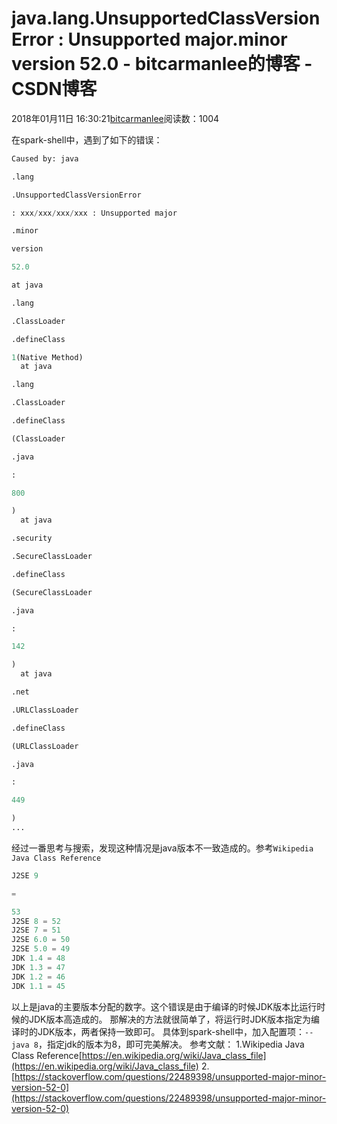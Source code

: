 
# java.lang.UnsupportedClassVersionError : Unsupported major.minor version 52.0 - bitcarmanlee的博客 - CSDN博客


2018年01月11日 16:30:21[bitcarmanlee](https://me.csdn.net/bitcarmanlee)阅读数：1004


在spark-shell中，遇到了如下的错误：
```python
Caused by: java
```
```python
.lang
```
```python
.UnsupportedClassVersionError
```
```python
: xxx/xxx/xxx/xxx : Unsupported major
```
```python
.minor
```
```python
version
```
```python
52.0
```
```python
at java
```
```python
.lang
```
```python
.ClassLoader
```
```python
.defineClass
```
```python
1(Native Method)
  at java
```
```python
.lang
```
```python
.ClassLoader
```
```python
.defineClass
```
```python
(ClassLoader
```
```python
.java
```
```python
:
```
```python
800
```
```python
)
  at java
```
```python
.security
```
```python
.SecureClassLoader
```
```python
.defineClass
```
```python
(SecureClassLoader
```
```python
.java
```
```python
:
```
```python
142
```
```python
)
  at java
```
```python
.net
```
```python
.URLClassLoader
```
```python
.defineClass
```
```python
(URLClassLoader
```
```python
.java
```
```python
:
```
```python
449
```
```python
)
...
```
经过一番思考与搜索，发现这种情况是java版本不一致造成的。参考`Wikipedia Java Class Reference`
```python
J2SE 9
```
```python
=
```
```python
53
J2SE 8 = 52
J2SE 7 = 51
J2SE 6.0 = 50
J2SE 5.0 = 49
JDK 1.4 = 48
JDK 1.3 = 47
JDK 1.2 = 46
JDK 1.1 = 45
```
以上是java的主要版本分配的数字。这个错误是由于编译的时候JDK版本比运行时候的JDK版本高造成的。
那解决的方法就很简单了，将运行时JDK版本指定为编译时的JDK版本，两者保持一致即可。
具体到spark-shell中，加入配置项：`--java 8`，指定jdk的版本为8，即可完美解决。
参考文献：
1.Wikipedia Java Class Reference[https://en.wikipedia.org/wiki/Java_class_file](https://en.wikipedia.org/wiki/Java_class_file)
2.[https://stackoverflow.com/questions/22489398/unsupported-major-minor-version-52-0](https://stackoverflow.com/questions/22489398/unsupported-major-minor-version-52-0)

